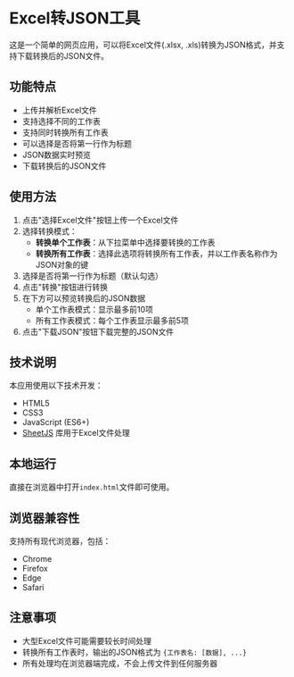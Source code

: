 # Excel转JSON工具

这是一个简单的网页应用，可以将Excel文件(.xlsx, .xls)转换为JSON格式，并支持下载转换后的JSON文件。

## 功能特点

- 上传并解析Excel文件
- 支持选择不同的工作表
- 支持同时转换所有工作表
- 可以选择是否将第一行作为标题
- JSON数据实时预览
- 下载转换后的JSON文件

## 使用方法

1. 点击"选择Excel文件"按钮上传一个Excel文件
2. 选择转换模式：
   - **转换单个工作表**：从下拉菜单中选择要转换的工作表
   - **转换所有工作表**：选择此选项将转换所有工作表，并以工作表名称作为JSON对象的键
3. 选择是否将第一行作为标题（默认勾选）
4. 点击"转换"按钮进行转换
5. 在下方可以预览转换后的JSON数据
   - 单个工作表模式：显示最多前10项
   - 所有工作表模式：每个工作表显示最多前5项
6. 点击"下载JSON"按钮下载完整的JSON文件

## 技术说明

本应用使用以下技术开发：

- HTML5
- CSS3
- JavaScript (ES6+)
- [SheetJS](https://sheetjs.com/) 库用于Excel文件处理

## 本地运行

直接在浏览器中打开`index.html`文件即可使用。

## 浏览器兼容性

支持所有现代浏览器，包括：

- Chrome
- Firefox
- Edge
- Safari

## 注意事项

- 大型Excel文件可能需要较长时间处理
- 转换所有工作表时，输出的JSON格式为 `{工作表名: [数据], ...}`
- 所有处理均在浏览器端完成，不会上传文件到任何服务器 